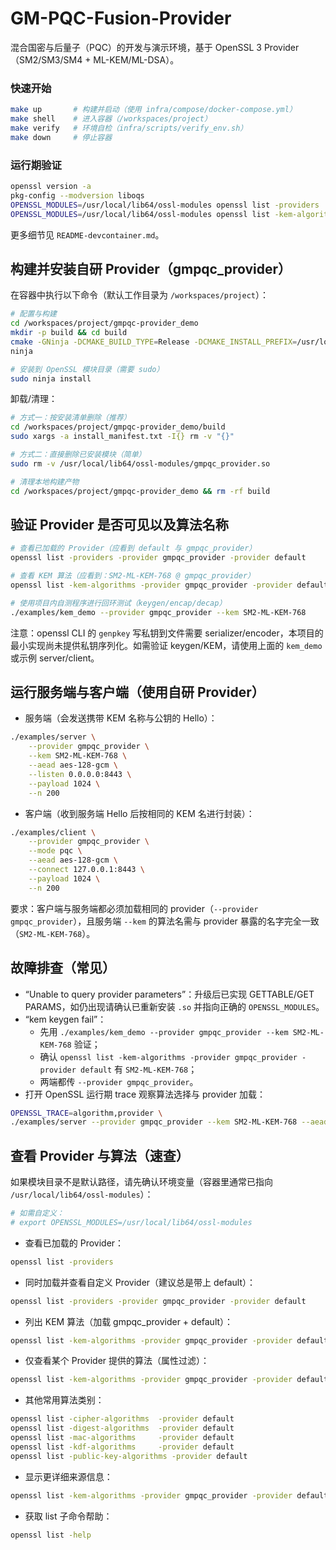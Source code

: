 GM-PQC-Fusion-Provider
======================

混合国密与后量子（PQC）的开发与演示环境，基于 OpenSSL 3 Provider（SM2/SM3/SM4 + ML-KEM/ML-DSA）。

### 快速开始
```bash
make up       # 构建并启动（使用 infra/compose/docker-compose.yml）
make shell    # 进入容器（/workspaces/project）
make verify   # 环境自检（infra/scripts/verify_env.sh）
make down     # 停止容器
```

### 运行期验证
```bash
openssl version -a
pkg-config --modversion liboqs
OPENSSL_MODULES=/usr/local/lib64/ossl-modules openssl list -providers
OPENSSL_MODULES=/usr/local/lib64/ossl-modules openssl list -kem-algorithms -provider oqsprovider -provider default
```

更多细节见 `README-devcontainer.md`。

## 构建并安装自研 Provider（gmpqc_provider）

在容器中执行以下命令（默认工作目录为 `/workspaces/project`）：

```bash
# 配置与构建
cd /workspaces/project/gmpqc-provider_demo
mkdir -p build && cd build
cmake -GNinja -DCMAKE_BUILD_TYPE=Release -DCMAKE_INSTALL_PREFIX=/usr/local -DCMAKE_INSTALL_LIBDIR=lib64 ..
ninja

# 安装到 OpenSSL 模块目录（需要 sudo）
sudo ninja install
```

卸载/清理：

```bash
# 方式一：按安装清单删除（推荐）
cd /workspaces/project/gmpqc-provider_demo/build
sudo xargs -a install_manifest.txt -I{} rm -v "{}"

# 方式二：直接删除已安装模块（简单）
sudo rm -v /usr/local/lib64/ossl-modules/gmpqc_provider.so

# 清理本地构建产物
cd /workspaces/project/gmpqc-provider_demo && rm -rf build
```

## 验证 Provider 是否可见以及算法名称

```bash
# 查看已加载的 Provider（应看到 default 与 gmpqc_provider）
openssl list -providers -provider gmpqc_provider -provider default

# 查看 KEM 算法（应看到：SM2-ML-KEM-768 @ gmpqc_provider）
openssl list -kem-algorithms -provider gmpqc_provider -provider default

# 使用项目内自测程序进行回环测试（keygen/encap/decap）
./examples/kem_demo --provider gmpqc_provider --kem SM2-ML-KEM-768
```

注意：openssl CLI 的 `genpkey` 写私钥到文件需要 serializer/encoder，本项目的最小实现尚未提供私钥序列化。如需验证 keygen/KEM，请使用上面的 `kem_demo` 或示例 server/client。

## 运行服务端与客户端（使用自研 Provider）

- 服务端（会发送携带 KEM 名称与公钥的 Hello）：

```bash
./examples/server \
	--provider gmpqc_provider \
	--kem SM2-ML-KEM-768 \
	--aead aes-128-gcm \
	--listen 0.0.0.0:8443 \
	--payload 1024 \
	--n 200
```

- 客户端（收到服务端 Hello 后按相同的 KEM 名进行封装）：

```bash
./examples/client \
	--provider gmpqc_provider \
	--mode pqc \
	--aead aes-128-gcm \
	--connect 127.0.0.1:8443 \
	--payload 1024 \
	--n 200
```

要求：客户端与服务端都必须加载相同的 provider（`--provider gmpqc_provider`），且服务端 `--kem` 的算法名需与 provider 暴露的名字完全一致（`SM2-ML-KEM-768`）。

## 故障排查（常见）

- “Unable to query provider parameters”：升级后已实现 GETTABLE/GET PARAMS，如仍出现请确认已重新安装 `.so` 并指向正确的 `OPENSSL_MODULES`。
- “kem keygen fail”：
	- 先用 `./examples/kem_demo --provider gmpqc_provider --kem SM2-ML-KEM-768` 验证；
	- 确认 `openssl list -kem-algorithms -provider gmpqc_provider -provider default` 有 `SM2-ML-KEM-768`；
	- 两端都传 `--provider gmpqc_provider`。
- 打开 OpenSSL 运行期 trace 观察算法选择与 provider 加载：

```bash
OPENSSL_TRACE=algorithm,provider \
./examples/server --provider gmpqc_provider --kem SM2-ML-KEM-768 --aead aes-128-gcm --listen 0.0.0.0:8443 --payload 1024 --n 1
```

## 查看 Provider 与算法（速查）

如果模块目录不是默认路径，请先确认环境变量（容器里通常已指向 `/usr/local/lib64/ossl-modules`）：

```bash
# 如需自定义：
# export OPENSSL_MODULES=/usr/local/lib64/ossl-modules
```

- 查看已加载的 Provider：

```bash
openssl list -providers
```

- 同时加载并查看自定义 Provider（建议总是带上 default）：

```bash
openssl list -providers -provider gmpqc_provider -provider default
```

- 列出 KEM 算法（加载 gmpqc_provider + default）：

```bash
openssl list -kem-algorithms -provider gmpqc_provider -provider default
```

- 仅查看某个 Provider 提供的算法（属性过滤）：

```bash
openssl list -kem-algorithms -provider gmpqc_provider -provider default -propquery 'provider=gmpqc'
```

- 其他常用算法类别：

```bash
openssl list -cipher-algorithms  -provider default
openssl list -digest-algorithms  -provider default
openssl list -mac-algorithms     -provider default
openssl list -kdf-algorithms     -provider default
openssl list -public-key-algorithms -provider default
```

- 显示更详细来源信息：

```bash
openssl list -kem-algorithms -provider gmpqc_provider -provider default -verbose
```

- 获取 list 子命令帮助：

```bash
openssl list -help
```


